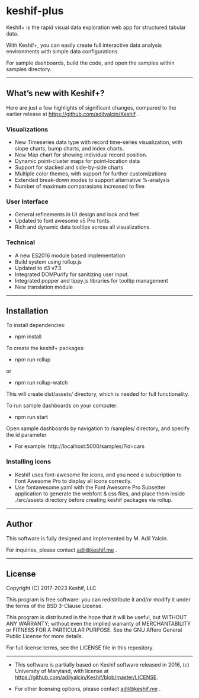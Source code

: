 # keshif-plus

Keshif+ is the rapid visual data exploration web app for structured tabular data.

With Keshif+, you can easily create full interactive data analysis environments with simple data configurations.

For sample dashboards, build the code, and open the samples within samples directory.

----

## What’s new with Keshif+?

Here are just a few highlights of significant changes, compared to the earlier release at https://github.com/adilyalcin/Keshif .

### Visualizations
- New Timeseries data type with record time-series visualization, with slope charts, bump charts, and index charts.
- New Map chart for showing individual record position.
- Dynamic point-cluster maps for point-location data
- Support for stacked and side-by-side charts
- Multiple color themes, with support for further customizations
- Extended break-down modes to support alternative %-analysis
- Number of maximum comparasions increased to five

### User Interface
- General refinements in UI design and look and feel
- Updated to font awesome v5 Pro fonts.
- Rich and dynamic data tooltips across all visualizations.

### Technical
- A new ES2016 module based implementation
- Build system using rollup.js
- Updated to d3 v7.3
- Integrated DOMPurify for sanitizing user input.
- Integrated popper and tippy.js libraries for tooltip management
- New translation module

----

## Installation

To install dependencies:
- npm install

To create the keshif+ packages:
- npm run rollup

or

- npm run rollup-watch 

This will create dist/assets/ directory, which is needed for full functionality.

To run sample dashboards on your computer:

- npm run start

Open sample dashboards by navigation to /samples/ directory, and specify the id parameter

- For example: http://localhost:5000/samples/?id=cars

### Installing icons

- Keshif uses font-awesome for icons, and you need a subscription to Font Awesome Pro to display all icons correctly.
- Use fontawesome.yaml with the Font Awesome Pro Subsetter application to generate the webfont & css files, and place them inside ./src/assets directory before creating keshif packages via rollup.

---

## Author

This software is fully designed and implemented by M. Adil Yalcin.

For inquiries, please contact adil@keshif.me .

---

## License

Copyright (C) 2017-2023 Keshif, LLC

This program is free software: you can redistribute it and/or modify
it under the terms of the BSD 3-Clause License.

This program is distributed in the hope that it will be useful,
but WITHOUT ANY WARRANTY; without even the implied warranty of
MERCHANTABILITY or FITNESS FOR A PARTICULAR PURPOSE.  See the
GNU Affero General Public License for more details.

For full license terms, see the LICENSE file in this repository.

---

- This software is partially based on Keshif software released in 2016, (c) University of Maryland, with license at https://github.com/adilyalcin/Keshif/blob/master/LICENSE.

- For other licensing options, please contact adil@keshif.me .
